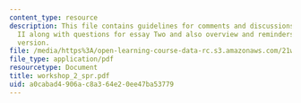 ```yaml
---
content_type: resource
description: This file contains guidelines for comments and discussions for workshop
  II along with questions for essay Two and also overview and reminders for the next
  version.
file: /media/https%3A/open-learning-course-data-rc.s3.amazonaws.com/21w-730-3-writing-and-the-environment-spring-2005/a0cabad4906ac8a364e20ee47ba53779_workshop_2_spr.pdf
file_type: application/pdf
resourcetype: Document
title: workshop_2_spr.pdf
uid: a0cabad4-906a-c8a3-64e2-0ee47ba53779
---
```

